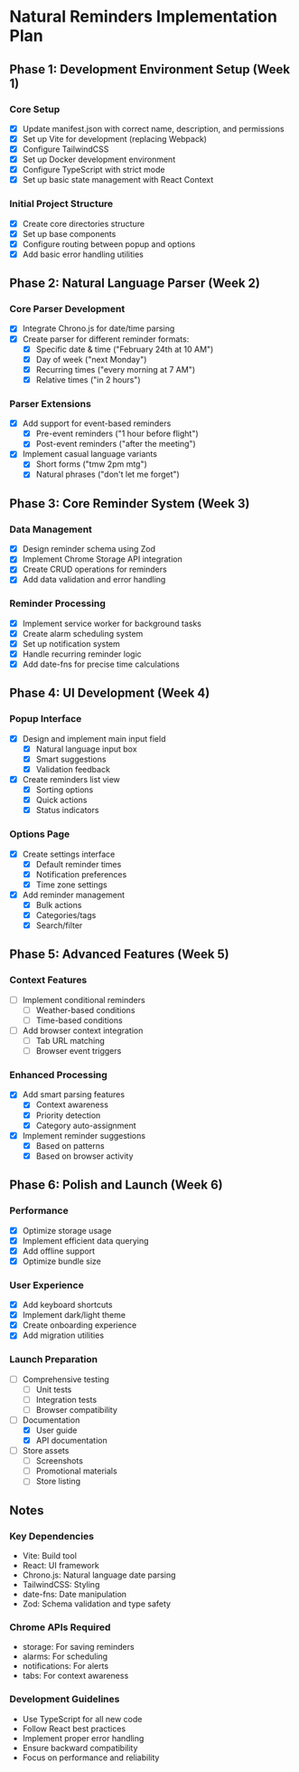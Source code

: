 # Natural Reminders Implementation Plan

## Phase 1: Development Environment Setup (Week 1)

### Core Setup
- [x] Update manifest.json with correct name, description, and permissions
- [x] Set up Vite for development (replacing Webpack)
- [x] Configure TailwindCSS
- [x] Set up Docker development environment
- [x] Configure TypeScript with strict mode
- [x] Set up basic state management with React Context

### Initial Project Structure
- [x] Create core directories structure
- [x] Set up base components
- [x] Configure routing between popup and options
- [x] Add basic error handling utilities

## Phase 2: Natural Language Parser (Week 2)

### Core Parser Development
- [x] Integrate Chrono.js for date/time parsing
- [x] Create parser for different reminder formats:
  - [x] Specific date & time ("February 24th at 10 AM")
  - [x] Day of week ("next Monday")
  - [x] Recurring times ("every morning at 7 AM")
  - [x] Relative times ("in 2 hours")

### Parser Extensions
- [x] Add support for event-based reminders
  - [x] Pre-event reminders ("1 hour before flight")
  - [x] Post-event reminders ("after the meeting")
- [x] Implement casual language variants
  - [x] Short forms ("tmw 2pm mtg")
  - [x] Natural phrases ("don't let me forget")

## Phase 3: Core Reminder System (Week 3)

### Data Management
- [x] Design reminder schema using Zod
- [x] Implement Chrome Storage API integration
- [x] Create CRUD operations for reminders
- [x] Add data validation and error handling

### Reminder Processing
- [x] Implement service worker for background tasks
- [x] Create alarm scheduling system
- [x] Set up notification system
- [x] Handle recurring reminder logic
- [x] Add date-fns for precise time calculations

## Phase 4: UI Development (Week 4)

### Popup Interface
- [x] Design and implement main input field
  - [x] Natural language input box
  - [x] Smart suggestions
  - [x] Validation feedback
- [x] Create reminders list view
  - [x] Sorting options
  - [x] Quick actions
  - [x] Status indicators

### Options Page
- [x] Create settings interface
  - [x] Default reminder times
  - [x] Notification preferences
  - [x] Time zone settings
- [x] Add reminder management
  - [x] Bulk actions
  - [x] Categories/tags
  - [x] Search/filter

## Phase 5: Advanced Features (Week 5)

### Context Features
- [ ] Implement conditional reminders
  - [ ] Weather-based conditions
  - [ ] Time-based conditions
- [ ] Add browser context integration
  - [ ] Tab URL matching
  - [ ] Browser event triggers

### Enhanced Processing
- [x] Add smart parsing features
  - [x] Context awareness
  - [x] Priority detection
  - [x] Category auto-assignment
- [x] Implement reminder suggestions
  - [x] Based on patterns
  - [x] Based on browser activity

## Phase 6: Polish and Launch (Week 6)

### Performance
- [x] Optimize storage usage
- [x] Implement efficient data querying
- [x] Add offline support
- [x] Optimize bundle size

### User Experience
- [x] Add keyboard shortcuts
- [x] Implement dark/light theme
- [x] Create onboarding experience
- [x] Add migration utilities

### Launch Preparation
- [ ] Comprehensive testing
  - [ ] Unit tests
  - [ ] Integration tests
  - [ ] Browser compatibility
- [ ] Documentation
  - [x] User guide
  - [x] API documentation
- [ ] Store assets
  - [ ] Screenshots
  - [ ] Promotional materials
  - [ ] Store listing

## Notes

### Key Dependencies
- Vite: Build tool
- React: UI framework
- Chrono.js: Natural language date parsing
- TailwindCSS: Styling
- date-fns: Date manipulation
- Zod: Schema validation and type safety

### Chrome APIs Required
- storage: For saving reminders
- alarms: For scheduling
- notifications: For alerts
- tabs: For context awareness

### Development Guidelines
- Use TypeScript for all new code
- Follow React best practices
- Implement proper error handling
- Ensure backward compatibility
- Focus on performance and reliability